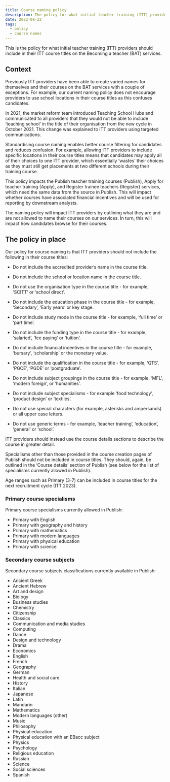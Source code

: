 ```yaml
---
title: Course naming policy
description: The policy for what initial teacher training (ITT) providers should include in their ITT course titles
date: 2022-08-22
tags:
  - policy
  - course names
---
```


This is the policy for what initial teacher training (ITT) providers should include in their ITT course titles on the Becoming a teacher (BAT) services.

## Context

Previously ITT providers have been able to create varied names for themselves and their courses on the BAT services with a couple of exceptions. For example, our current naming policy does not encourage providers to use school locations in their course titles as this confuses candidates.

In 2021, the market reform team introduced Teaching School Hubs and communicated to all providers that they would not be able to include ‘teaching school’ in the title of their organisation from the new cycle in October 2021. This change was explained to ITT providers using targeted communications.

Standardising course naming enables better course filtering for candidates and reduces confusion. For example, allowing ITT providers to include specific locations in their course titles means that candidates may apply all of their choices to one ITT provider, which essentially ‘wastes’ their choices as they must still get placements at two different schools during their training course.

This policy impacts the Publish teacher training courses (Publish), Apply for teacher training (Apply), and Register trainee teachers (Register) services, which need the same data from the source in Publish. This will impact whether courses have associated financial incentives and will be used for reporting by downstream analysts.

The naming policy will impact ITT providers by outlining what they are and are not allowed to name their courses on our services. In turn, this will impact how candidates browse for their courses.

## The policy in place

Our policy for course naming is that ITT providers should not include the following in their course titles:

- Do not include the accredited provider’s name in the course title.

- Do not include the school or location name in the course title.

- Do not use the organisation type in the course title - for example, ‘SCITT’ or ‘school direct’.

- Do not include the education phase in the course title - for example, ‘Secondary’, ‘Early years’ or key stage.

- Do not include study mode in the course title - for example, ‘full time’ or ‘part time’.

- Do not include the funding type in the course title - for example, ‘salaried’, ‘fee paying’ or ‘tuition’.

- Do not include financial incentives in the course title - for example, ‘bursary’, ‘scholarship’ or the monetary value.

- Do not include the qualification in the course title - for example, ‘QTS’, ‘PGCE’, ‘PGDE’ or ‘postgraduate’.

- Do not include subject groupings in the course title - for example, ‘MFL’, ‘modern foreign’, or ‘humanities’.

- Do not include subject specialisms - for example ‘food technology’, ‘product design’ or ‘textiles’.

- Do not use special characters (for example, asterisks and ampersands) or all upper case letters.

- Do not use generic terms - for example, ‘teacher training’, ‘education’, ‘general’ or ‘school’.

ITT providers should instead use the course details sections to describe the course in greater detail.

Specialisms other than those provided in the course creation pages of Publish should not be included in course titles. They should, again, be outlined in the ‘Course details’ section of Publish (see below for the list of specialisms currently allowed in Publish).

Age ranges such as Primary (3-7) can be included in course titles for the next recruitment cycle (ITT 2023).

### Primary course specialisms

Primary course specialisms currently allowed in Publish:

- Primary with English
- Primary with geography and history
- Primary with mathematics
- Primary with modern languages
- Primary with physical education
- Primary with science

### Secondary course subjects

Secondary course subjects classifications currently available in Publish:

- Ancient Greek
- Ancient Hebrew
- Art and design
- Biology
- Business studies
- Chemistry
- Citizenship
- Classics
- Communication and media studies
- Computing
- Dance
- Design and technology
- Drama
- Economics
- English
- French
- Geography
- German
- Health and social care
- History
- Italian
- Japanese
- Latin
- Mandarin
- Mathematics
- Modern languages (other)
- Music
- Philosophy
- Physical education
- Physical education with an EBacc subject
- Physics
- Psychology
- Religious education
- Russian
- Science
- Social sciences
- Spanish
